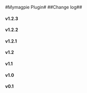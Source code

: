 #Mymagpie Plugin#
##Change log##

#### v1.2.3 ####

#### v1.2.2 ####

#### v1.2.1 ####

#### v1.2 ####

#### v1.1 ####

#### v1.0 ####

#### v0.1 ####